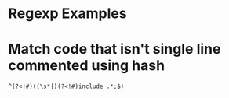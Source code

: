 # Regexp Examples
# Match code that isn't single line commented using hash #
```
^(?<!#)((\s*|)(?<!#)include .*;$)
```